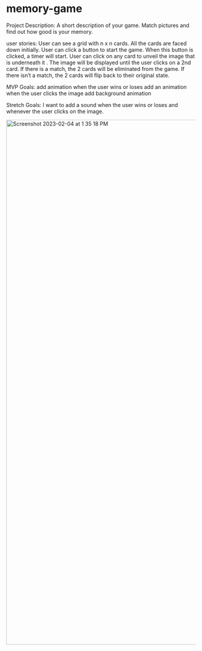 # memory-game
Project Description:
A short description of your game.
Match pictures and find out how good is your memory.

user stories:
User can see a grid with n x n cards. All the cards are faced down initially.
User can click a button to start the game. When this button is clicked, a timer will start.
User can click on any card to unveil the image that is underneath it . The image will be displayed until the user clicks on a 2nd card. If there is a match, the 2 cards will be eliminated from the game. If there isn’t a match, the 2 cards will flip back to their original state.

MVP Goals:
add animation when the user wins or loses
add an animation when the user clicks the image
add background animation

Stretch Goals:
I want to add a sound when the user wins or loses and whenever the user clicks on the image.

<img width="1397" alt="Screenshot 2023-02-04 at 1 35 18 PM" src="https://user-images.githubusercontent.com/92937414/216783927-4c4b4770-8325-4737-b6db-1b75b606e261.png">

